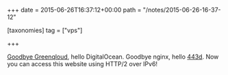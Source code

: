 +++
date = 2015-06-26T16:37:12+00:00
path = "/notes/2015-06-26-16-37-12"

[taxonomies]
tag = ["vps"]

+++

<p><a href="https://www.greenqloud.com/public-cloud-faq/">Goodbye Greenqloud</a>, hello DigitalOcean. Goodbye nginx, hello <a href="https://github.com/myfreeweb/443d">443d</a>. Now you can access this website using HTTP/2 over IPv6!</p>
